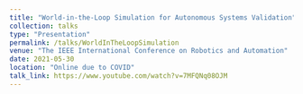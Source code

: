 ```yaml
---
title: "World-in-the-Loop Simulation for Autonomous Systems Validation"
collection: talks
type: "Presentation"
permalink: /talks/WorldInTheLoopSimulation
venue: "The IEEE International Conference on Robotics and Automation"
date: 2021-05-30
location: "Online due to COVID"
talk_link: https://www.youtube.com/watch?v=7MFQNq08OJM
---
```

